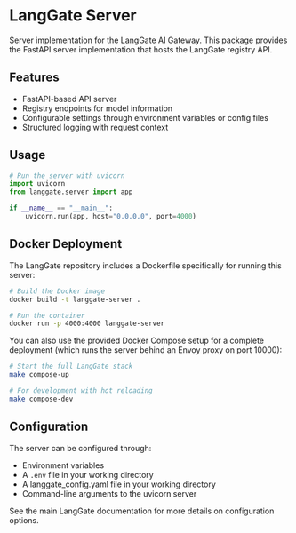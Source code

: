 # LangGate Server

Server implementation for the LangGate AI Gateway. This package provides the FastAPI server implementation that hosts the LangGate registry API.

## Features

- FastAPI-based API server
- Registry endpoints for model information
- Configurable settings through environment variables or config files
- Structured logging with request context

## Usage

```python
# Run the server with uvicorn
import uvicorn
from langgate.server import app

if __name__ == "__main__":
    uvicorn.run(app, host="0.0.0.0", port=4000)
```

## Docker Deployment

The LangGate repository includes a Dockerfile specifically for running this server:

```bash
# Build the Docker image
docker build -t langgate-server .

# Run the container
docker run -p 4000:4000 langgate-server
```

You can also use the provided Docker Compose setup for a complete deployment (which runs the server behind an Envoy proxy on port 10000):

```bash
# Start the full LangGate stack
make compose-up

# For development with hot reloading
make compose-dev
```

## Configuration

The server can be configured through:
- Environment variables
- A `.env` file in your working directory
- A langgate_config.yaml file in your working directory
- Command-line arguments to the uvicorn server

See the main LangGate documentation for more details on configuration options.
